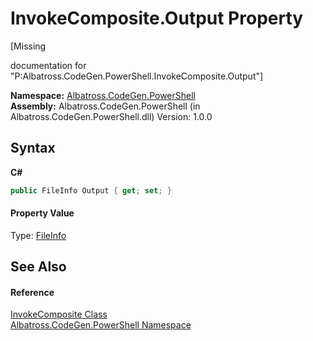 # InvokeComposite.Output Property 
 

\[Missing <summary> documentation for "P:Albatross.CodeGen.PowerShell.InvokeComposite.Output"\]

**Namespace:**&nbsp;<a href="73820E42">Albatross.CodeGen.PowerShell</a><br />**Assembly:**&nbsp;Albatross.CodeGen.PowerShell (in Albatross.CodeGen.PowerShell.dll) Version: 1.0.0

## Syntax

**C#**<br />
``` C#
public FileInfo Output { get; set; }
```


#### Property Value
Type: <a href="http://msdn2.microsoft.com/en-us/library/akth6b1k" target="_blank">FileInfo</a>

## See Also


#### Reference
<a href="89A677FB">InvokeComposite Class</a><br /><a href="73820E42">Albatross.CodeGen.PowerShell Namespace</a><br />
